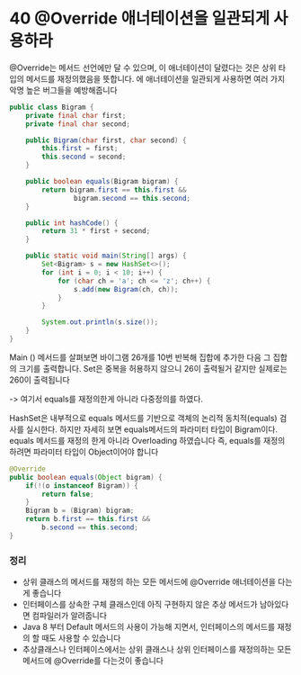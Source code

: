 # 40 @Override 애너테이션을 일관되게 사용하라
@Override는 메서드 선언에만 달 수 있으며, 이 애너테이션이 달렸다는 것은 상위 타입의 메서드를 재정의했음을 뜻합니다. 에 애너테이션을 일관되게 사용하면 여러 가지 악명 높은 버그들을 예방해줍니다

```java
public class Bigram {
    private final char first;
    private final char second;

    public Bigram(char first, char second) {
        this.first = first;
        this.second = second;
    }

    public boolean equals(Bigram bigram) {
        return bigram.first == this.first &&
                bigram.second == this.second;
    }

    public int hashCode() {
        return 31 * first + second;
    }

    public static void main(String[] args) {
        Set<Bigram> s = new HashSet<>();
        for (int i = 0; i < 10; i++) {
            for (char ch = 'a'; ch <= 'z'; ch++) {
                s.add(new Bigram(ch, ch));
            }
        }

        System.out.println(s.size());
    }
}
```
Main () 메서드를 살펴보면 바이그램 26개를 10번 반복해 집합에 추가한 다음 그 집합의 크기를 출력합니다. Set은 중복을 허용하지 않으니 26이 출력될거 같지만 실제로는 260이 출력됩니다

-> 여기서 equals를 재정의한게 아니라 다중정의를 하였다.

HashSet은 내부적으로 equals 메서드를 기반으로 객체의 논리적 동치적(equals) 검사를 실시한다. 하지만 자세히 보면 equals메서드의 파라미터 타입이 Bigram이다. equals 메서드를 재정의 한게 아니라 Overloading 하였습니다
즉, equals를 재정의 하려면 파라미터 타입이 Object이어야 합니다

```java
@Override
public boolean equals(Object bigram) {
    if(!(o instanceof Bigram)) {
        return false;
    }
    Bigram b = (Bigram) bigram;
    return b.first == this.first &&
        b.second == this.second;
}
```


### 정리
* 상위 클래스의 메서드를 재정의 하는 모든 메서드에 @Override 애너테이션을 다는게 좋습니다
* 인터페이스를 상속한 구체 클래스인데 아직 구현하지 않은 추상 메서드가 남아있다면
  컴파일러가 알려줍니다
* Java 8 부터 Default 메서드의 사용이 가능해 지면서, 인터페이스의 메서드를 재정의 할 때도 사용할 수 있습니다
* 추상클래스나 인터페이스에서는 상위 클래스나 상위 인터페이스를 재정의하는 모든 메서드에 @Override를 다는것이 좋습니다
